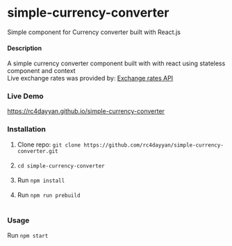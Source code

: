 # simple-currency-converter
Simple component for Currency converter built with React.js <br />

#### Description
A simple currency converter component built with with react using stateless component and context <br />
Live exchange rates was provided by: <a href="https://exchangeratesapi.io" target="_blank">Exchange rates API</a>


### Live Demo
https://rc4dayyan.github.io/simple-currency-converter

### Installation
1. Clone repo: `git clone https://github.com/rc4dayyan/simple-currency-converter.git`<br/><br/>
2. `cd simple-currency-converter`<br/><br/>
3. Run `npm install`<br/><br/>
4. Run `npm run prebuild`<br/><br/>

### Usage
Run `npm start`<br/><br/><br/>

